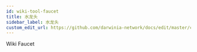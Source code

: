 ```yaml
---
id: wiki-tool-faucet
title: 水龙头
sidebar_label: 水龙头
custom_edit_url: https://github.com/darwinia-network/docs/edit/master/content/zh-CN/wiki-tool-faucet.md
---
```


Wiki Faucet
